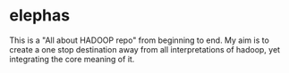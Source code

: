 # elephas
This is a "All about HADOOP repo" from beginning to end. My aim is to create a one stop destination away from all interpretations of hadoop, yet integrating the core meaning of it.  
